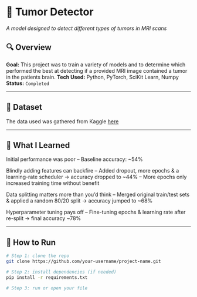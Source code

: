 # 🧠 Tumor Detector
*A model designed to detect different types of tumors in MRI scans*

## 🔍 Overview  
**Goal:** This project was to train a variety of models and to determine which performed the best at detecting if a provided MRI image contained a tumor in the patients brain.
**Tech Used:** Python, PyTorch, SciKit Learn, Numpy 
**Status:** `Completed` 

---


## 📁 Dataset  
The data used was gathered from Kaggle [here](https://www.kaggle.com/datasets/sartajbhuvaji/brain-tumor-classification-mri/data)

---

## 🧠 What I Learned  
Initial performance was poor
– Baseline accuracy: ~54%

Blindly adding features can backfire
– Added dropout, more epochs & a learning-rate scheduler → accuracy dropped to ~44%
– More epochs only increased training time without benefit

Data splitting matters more than you’d think
– Merged original train/test sets & applied a random 80/20 split → accuracy jumped to ~68%

Hyperparameter tuning pays off
– Fine-tuning epochs & learning rate after re-split → final accuracy ~78%


---

## 📌 How to Run  
```bash
# Step 1: clone the repo
git clone https://github.com/your-username/project-name.git

# Step 2: install dependencies (if needed)
pip install -r requirements.txt

# Step 3: run or open your file

